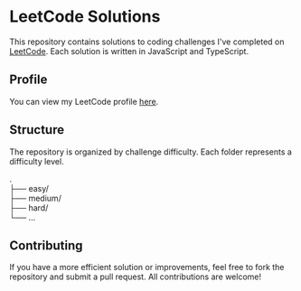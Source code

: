 # LeetCode Solutions

This repository contains solutions to coding challenges I've completed on [LeetCode](https://leetcode.com/). Each solution is written in JavaScript and TypeScript.

## Profile

You can view my LeetCode profile [here](https://leetcode.com/u/fayzulla_raxmatullayev/).

## Structure

The repository is organized by challenge difficulty. Each folder represents a difficulty level.

. <br>
├── easy/ <br>
├── medium/ <br>
├── hard/ <br>
└── ... <br>

## Contributing

If you have a more efficient solution or improvements, feel free to fork the repository and submit a pull request. All contributions are welcome!
